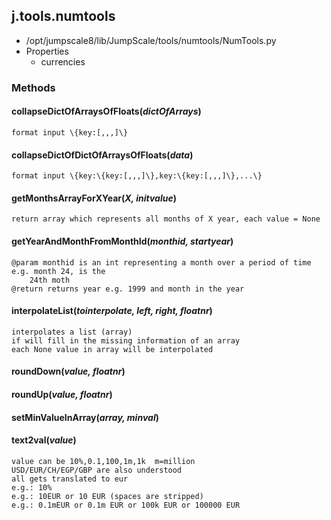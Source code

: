 <!-- toc -->
## j.tools.numtools

- /opt/jumpscale8/lib/JumpScale/tools/numtools/NumTools.py
- Properties
    - currencies

### Methods

#### collapseDictOfArraysOfFloats(*dictOfArrays*) 

```
format input \{key:[,,,]\}

```

#### collapseDictOfDictOfArraysOfFloats(*data*) 

```
format input \{key:\{key:[,,,]\},key:\{key:[,,,]\},...\}

```

#### getMonthsArrayForXYear(*X, initvalue*) 

```
return array which represents all months of X year, each value = None

```

#### getYearAndMonthFromMonthId(*monthid, startyear*) 

```
@param monthid is an int representing a month over a period of time e.g. month 24, is the
    24th moth
@return returns year e.g. 1999 and month in the year

```

#### interpolateList(*tointerpolate, left, right, floatnr*) 

```
interpolates a list (array)
if will fill in the missing information of an array
each None value in array will be interpolated

```

#### roundDown(*value, floatnr*) 

#### roundUp(*value, floatnr*) 

#### setMinValueInArray(*array, minval*) 

#### text2val(*value*) 

```
value can be 10%,0.1,100,1m,1k  m=million
USD/EUR/CH/EGP/GBP are also understood
all gets translated to eur
e.g.: 10%
e.g.: 10EUR or 10 EUR (spaces are stripped)
e.g.: 0.1mEUR or 0.1m EUR or 100k EUR or 100000 EUR

```

